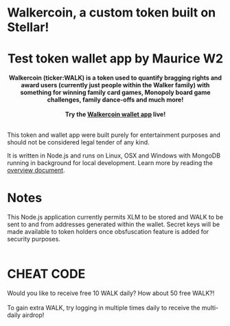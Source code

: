 # Walkercoin, a custom token built on Stellar!
<div align="center">
<h1>Test token wallet app by Maurice W2</h1>
<strong>Walkercoin (ticker:WALK) is a token used to quantify bragging rights and award users (currently just people within the Walker family) with something for winning family card games, 
Monopoly board game challenges, family dance-offs and much more! </strong><br><br>
  <strong> Try the <a href="https://walkercoin.herokuapp.com" target="_blank">Walkercoin wallet app</a> live!</strong>
</div><br>

This token and wallet app were built purely for entertainment purposes and should not be considered legal tender of any kind.  

It is written in Node.js and runs on Linux, OSX and Windows with MongoDB running in background for local development.
Learn more by reading the [overview document](https://github.com/mauricedw22/walkercoin/blob/main/README.md).

# Notes

This Node.js application currently permits XLM to be stored and WALK to be sent to and from addresses generated within the wallet. Secret keys will be made available to token holders once
obsfuscation feature is added for security purposes. <br><br>

# CHEAT CODE

Would you like to receive free 10 WALK daily? How about 50 free WALK?! <br><br>
To gain extra WALK, try logging in multiple times daily to receive the multi-daily airdrop!
